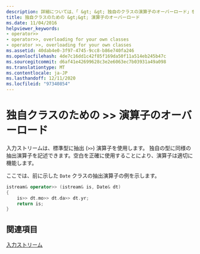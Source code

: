 ```yaml
---
description: 詳細については、「 &gt; &gt; 独自のクラスの演算子のオーバーロード」を参照してください。
title: 独自クラスのための &gt;&gt; 演算子のオーバーロード
ms.date: 11/04/2016
helpviewer_keywords:
- operator>>
- operator>>, overloading for your own classes
- operator >>, overloading for your own classes
ms.assetid: 40dab4e0-3f97-4745-9cc8-b86e740fa246
ms.openlocfilehash: 4de7c16dd1c42f85f169da50f11a514eb245b47c
ms.sourcegitcommit: d6af41e42699628c3e2e6063ec7b03931a49a098
ms.translationtype: MT
ms.contentlocale: ja-JP
ms.lasthandoff: 12/11/2020
ms.locfileid: "97340854"
---
```

# <a name="overloading-the-gtgt-operator-for-your-own-classes"></a>独自クラスのための &gt;&gt; 演算子のオーバーロード

入力ストリームは、標準型に抽出 (`>>`) 演算子を使用します。 独自の型に同様の抽出演算子を記述できます。空白を正確に使用することにより、演算子は適切に機能します。

ここでは、前に示した `Date` クラスの抽出演算子の例を示します。

```cpp
istream& operator>> (istream& is, Date& dt)
{
    is>> dt.mo>> dt.da>> dt.yr;
    return is;
}
```

## <a name="see-also"></a>関連項目

[入力ストリーム](../standard-library/input-streams.md)
